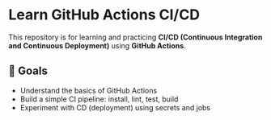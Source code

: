 # Learn GitHub Actions CI/CD

This repository is for learning and practicing **CI/CD (Continuous Integration and Continuous Deployment)** using **GitHub Actions**.

## 🚀 Goals

- Understand the basics of GitHub Actions  
- Build a simple CI pipeline: install, lint, test, build  
- Experiment with CD (deployment) using secrets and jobs
